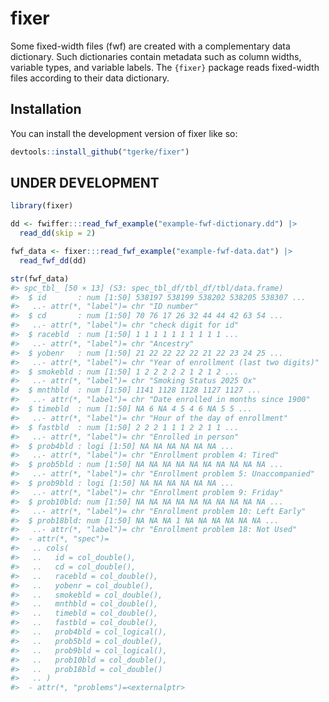 
<!-- README.md is generated from README.Rmd. Please edit that file -->

# fixer

<!-- badges: start -->
<!-- badges: end -->

Some fixed-width files (fwf) are created with a complementary data
dictionary. Such dictionaries contain metadata such as column widths,
variable types, and variable labels. The `{fixer}` package reads
fixed-width files according to their data dictionary.

## Installation

You can install the development version of fixer like so:

``` r
devtools::install_github("tgerke/fixer")
```

## UNDER DEVELOPMENT

``` r
library(fixer)

dd <- fwiffer:::read_fwf_example("example-fwf-dictionary.dd") |> 
  read_dd(skip = 2)

fwf_data <- fixer:::read_fwf_example("example-fwf-data.dat") |>
  read_fwf_dd(dd)

str(fwf_data)
#> spc_tbl_ [50 × 13] (S3: spec_tbl_df/tbl_df/tbl/data.frame)
#>  $ id       : num [1:50] 538197 538199 538202 538205 538307 ...
#>   ..- attr(*, "label")= chr "ID number"
#>  $ cd       : num [1:50] 70 76 17 26 32 44 44 42 63 54 ...
#>   ..- attr(*, "label")= chr "check digit for id"
#>  $ racebld  : num [1:50] 1 1 1 1 1 1 1 1 1 1 ...
#>   ..- attr(*, "label")= chr "Ancestry"
#>  $ yobenr   : num [1:50] 21 22 22 22 22 21 22 23 24 25 ...
#>   ..- attr(*, "label")= chr "Year of enrollment (last two digits)"
#>  $ smokebld : num [1:50] 1 2 2 2 2 2 1 2 1 2 ...
#>   ..- attr(*, "label")= chr "Smoking Status 2025 Qx"
#>  $ mnthbld  : num [1:50] 1141 1128 1128 1127 1127 ...
#>   ..- attr(*, "label")= chr "Date enrolled in months since 1900"
#>  $ timebld  : num [1:50] NA 6 NA 4 5 4 6 NA 5 5 ...
#>   ..- attr(*, "label")= chr "Hour of the day of enrollment"
#>  $ fastbld  : num [1:50] 2 2 2 1 1 1 2 2 1 1 ...
#>   ..- attr(*, "label")= chr "Enrolled in person"
#>  $ prob4bld : logi [1:50] NA NA NA NA NA NA ...
#>   ..- attr(*, "label")= chr "Enrollment problem 4: Tired"
#>  $ prob5bld : num [1:50] NA NA NA NA NA NA NA NA NA NA ...
#>   ..- attr(*, "label")= chr "Enrollment problem 5: Unaccompanied"
#>  $ prob9bld : logi [1:50] NA NA NA NA NA NA ...
#>   ..- attr(*, "label")= chr "Enrollment problem 9: Friday"
#>  $ prob10bld: num [1:50] NA NA NA NA NA NA NA NA NA NA ...
#>   ..- attr(*, "label")= chr "Enrollment problem 10: Left Early"
#>  $ prob18bld: num [1:50] NA NA NA 1 NA NA NA NA NA NA ...
#>   ..- attr(*, "label")= chr "Enrollment problem 18: Not Used"
#>  - attr(*, "spec")=
#>   .. cols(
#>   ..   id = col_double(),
#>   ..   cd = col_double(),
#>   ..   racebld = col_double(),
#>   ..   yobenr = col_double(),
#>   ..   smokebld = col_double(),
#>   ..   mnthbld = col_double(),
#>   ..   timebld = col_double(),
#>   ..   fastbld = col_double(),
#>   ..   prob4bld = col_logical(),
#>   ..   prob5bld = col_double(),
#>   ..   prob9bld = col_logical(),
#>   ..   prob10bld = col_double(),
#>   ..   prob18bld = col_double()
#>   .. )
#>  - attr(*, "problems")=<externalptr>
```

